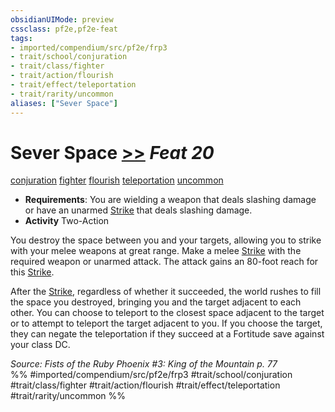 ```yaml
---
obsidianUIMode: preview
cssclass: pf2e,pf2e-feat
tags:
- imported/compendium/src/pf2e/frp3
- trait/school/conjuration
- trait/class/fighter
- trait/action/flourish
- trait/effect/teleportation
- trait/rarity/uncommon
aliases: ["Sever Space"]
---
```

# Sever Space  [>>](chapter-9-playing-the-game.md#Actions "Two-Action") *Feat 20*  
[conjuration](conjuration.md)  [fighter](rules/traits/fighter.md)  [flourish](flourish.md)  [teleportation](teleportation.md)  [uncommon](uncommon.md)  

- **Requirements**: You are wielding a weapon that deals slashing damage or have an unarmed [Strike](strike.md) that deals slashing damage.
- **Activity** Two-Action

You destroy the space between you and your targets, allowing you to strike with your melee weapons at great range. Make a melee [Strike](strike.md) with the required weapon or unarmed attack. The attack gains an 80-foot reach for this [Strike](strike.md).

After the [Strike](strike.md), regardless of whether it succeeded, the world rushes to fill the space you destroyed, bringing you and the target adjacent to each other. You can choose to teleport to the closest space adjacent to the target or to attempt to teleport the target adjacent to you. If you choose the target, they can negate the teleportation if they succeed at a Fortitude save against your class DC.

*Source: Fists of the Ruby Phoenix #3: King of the Mountain p. 77*  
%% #imported/compendium/src/pf2e/frp3 #trait/school/conjuration #trait/class/fighter #trait/action/flourish #trait/effect/teleportation #trait/rarity/uncommon %%